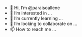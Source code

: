 - 👋 Hi, I’m @paraisoallene
- 👀 I’m interested in ...
- 🌱 I’m currently learning ...
- 💞️ I’m looking to collaborate on ...
- 📫 How to reach me ...

<!---
paraisoallene/is a ✨ special ✨ repository because its `README.md` (this file) appears on your GitHub profile.
You can click the Preview link to take a look at your changes.
--->
